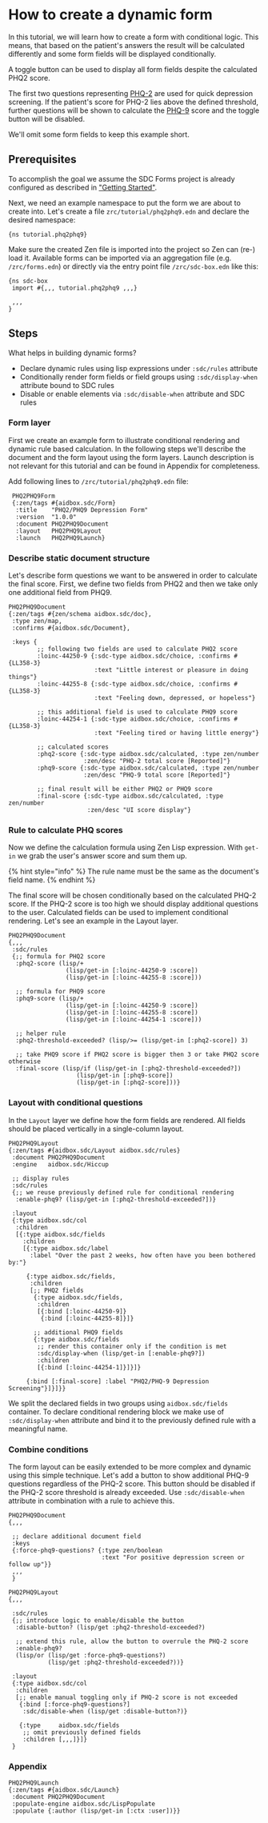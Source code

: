 # How to create a dynamic form

In this tutorial, we will learn how to create a form with conditional logic. This means, that based on the patient's answers the result will be calculated differently and some form fields will be displayed conditionally.

A toggle button can be used to display all form fields despite the calculated PHQ2 score.

The first two questions representing [PHQ-2](https://loinc.org/55757-9/) are used for quick depression screening. If the patient's score for PHQ-2 lies above the defined threshold, further questions will be shown to calculate the [PHQ-9](https://loinc.org/44249-1/) score and the toggle button will be disabled.

We'll omit some form fields to keep this example short.

## Prerequisites

To accomplish the goal we assume the SDC Forms project is already configured as described in ["Getting Started"](https://docs.aidbox.app/modules-1/aidbox-forms/getting-started).

Next, we need an example namespace to put the form we are about to create into. Let's create a file `zrc/tutorial/phq2phq9.edn` and declare the desired namespace:

```
{ns tutorial.phq2phq9}
```

Make sure the created Zen file is imported into the project so Zen can (re-) load it. Available forms can be imported via an aggregation file (e.g. `/zrc/forms.edn`) or directly via the entry point file `/zrc/sdc-box.edn` like this:

```
{ns sdc-box
 import #{,,, tutorial.phq2phq9 ,,,}

 ,,,
}
```

## Steps

What helps in building dynamic forms?

* Declare dynamic rules using lisp expressions under `:sdc/rules` attribute
* Conditionally render form fields or field groups using `:sdc/display-when` attribute bound to SDC rules
* Disable or enable elements via `:sdc/disable-when` attribute and SDC rules

### Form layer

First we create an example form to illustrate conditional rendering and dynamic rule based calculation. In the following steps we'll describe the document and the form layout using the form layers. Launch description is not relevant for this tutorial and can be found in Appendix for completeness.

Add following lines to `/zrc/tutorial/phq2phq9.edn` file:

```
 PHQ2PHQ9Form
 {:zen/tags #{aidbox.sdc/Form}
  :title    "PHQ2/PHQ9 Depression Form"
  :version  "1.0.0"
  :document PHQ2PHQ9Document
  :layout   PHQ2PHQ9Layout
  :launch   PHQ2PHQ9Launch}
```

### Describe static document structure

Let's describe form questions we want to be answered in order to calculate the final score. First, we define two fields from PHQ2 and then we take only one additional field from PHQ9.

```
PHQ2PHQ9Document
{:zen/tags #{zen/schema aidbox.sdc/doc},
 :type zen/map,
 :confirms #{aidbox.sdc/Document},

 :keys {
        ;; following two fields are used to calculate PHQ2 score
        :loinc-44250-9 {:sdc-type aidbox.sdc/choice, :confirms #{LL358-3}
                        :text "Little interest or pleasure in doing things"}
        :loinc-44255-8 {:sdc-type aidbox.sdc/choice, :confirms #{LL358-3}
                        :text "Feeling down, depressed, or hopeless"}

        ;; this additional field is used to calculate PHQ9 score
        :loinc-44254-1 {:sdc-type aidbox.sdc/choice, :confirms #{LL358-3}
                        :text "Feeling tired or having little energy"}

        ;; calculated scores
        :phq2-score {:sdc-type aidbox.sdc/calculated, :type zen/number
                     :zen/desc "PHQ-2 total score [Reported]"}
        :phq9-score {:sdc-type aidbox.sdc/calculated, :type zen/number
                     :zen/desc "PHQ-9 total score [Reported]"}

        ;; final result will be either PHQ2 or PHQ9 score
        :final-score {:sdc-type aidbox.sdc/calculated, :type zen/number
                      :zen/desc "UI score display"}
```

### Rule to calculate PHQ scores

Now we define the calculation formula using Zen Lisp expression. With `get-in` we grab the user's answer score and sum them up.

{% hint style="info" %}
The rule name must be the same as the document's field name.
{% endhint %}

The final score will be chosen conditionally based on the calculated PHQ-2 score. If the PHQ-2 score is too high we should display additional questions to the user. Calculated fields can be used to implement conditional rendering. Let's see an example in the Layout layer.

```
PHQ2PHQ9Document
{,,,
 :sdc/rules
 {;; formula for PHQ2 score
  :phq2-score (lisp/+
                (lisp/get-in [:loinc-44250-9 :score])
                (lisp/get-in [:loinc-44255-8 :score]))

  ;; formula for PHQ9 score
  :phq9-score (lisp/+
                (lisp/get-in [:loinc-44250-9 :score])
                (lisp/get-in [:loinc-44255-8 :score])
                (lisp/get-in [:loinc-44254-1 :score]))

  ;; helper rule
  :phq2-threshold-exceeded? (lisp/>= (lisp/get-in [:phq2-score]) 3)

  ;; take PHQ9 score if PHQ2 score is bigger then 3 or take PHQ2 score otherwise
  :final-score (lisp/if (lisp/get-in [:phq2-threshold-exceeded?])
                   (lisp/get-in [:phq9-score])
                   (lisp/get-in [:phq2-score]))}
```

### Layout with conditional questions

In the `Layout` layer we define how the form fields are rendered. All fields should be placed vertically in a single-column layout.

```
PHQ2PHQ9Layout
{:zen/tags #{aidbox.sdc/Layout aidbox.sdc/rules}
 :document PHQ2PHQ9Document
 :engine   aidbox.sdc/Hiccup

 ;; display rules
 :sdc/rules
 {;; we reuse previously defined rule for conditional rendering
  :enable-phq9? (lisp/get-in [:phq2-threshold-exceeded?])}

 :layout
 {:type aidbox.sdc/col
  :children
  [{:type aidbox.sdc/fields
    :children
    [{:type aidbox.sdc/label
      :label "Over the past 2 weeks, how often have you been bothered by:"}

     {:type aidbox.sdc/fields,
      :children
      [;; PHQ2 fields
       {:type aidbox.sdc/fields,
        :children
        [{:bind [:loinc-44250-9]}
         {:bind [:loinc-44255-8]}]}

       ;; additional PHQ9 fields
       {:type aidbox.sdc/fields
        ;; render this container only if the condition is met
        :sdc/display-when (lisp/get-in [:enable-phq9?])
        :children
        [{:bind [:loinc-44254-1]}]}]}

     {:bind [:final-score] :label "PHQ2/PHQ-9 Depression Screening"}]}]}}
```

We split the declared fields in two groups using `aidbox.sdc/fields` container. To declare conditional rendering block we make use of `:sdc/display-when` attribute and bind it to the previously defined rule with a meaningful name.

### Combine conditions

The form layout can be easily extended to be more complex and dynamic using this simple technique. Let's add a button to show additional PHQ-9 questions regardless of the PHQ-2 score. This button should be disabled if the PHQ-2 score threshold is already exceeded. Use `:sdc/disable-when` attribute in combination with a rule to achieve this.

```
PHQ2PHQ9Document
{,,,

 ;; declare additional document field
 :keys
 {:force-phq9-questions? {:type zen/boolean
                          :text "For positive depression screen or follow up"}}
 ,,,
 }

PHQ2PHQ9Layout
{,,,

 :sdc/rules
 {;; introduce logic to enable/disable the button
  :disable-button? (lisp/get :phq2-threshold-exceeded?)

  ;; extend this rule, allow the button to overrule the PHQ-2 score
  :enable-phq9?
  (lisp/or (lisp/get :force-phq9-questions?)
           (lisp/get :phq2-threshold-exceeded?))}

 :layout
 {:type aidbox.sdc/col
  :children
  [;; enable manual toggling only if PHQ-2 score is not exceeded
   {:bind [:force-phq9-questions?]
    :sdc/disable-when (lisp/get :disable-button?)}

   {:type     aidbox.sdc/fields
    ;; omit previously defined fields
    :children [,,,]}]}
 }
```

### Appendix

```
PHQ2PHQ9Launch
{:zen/tags #{aidbox.sdc/Launch}
 :document PHQ2PHQ9Document
 :populate-engine aidbox.sdc/LispPopulate
 :populate {:author (lisp/get-in [:ctx :user])}}
```
